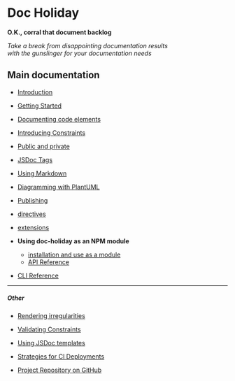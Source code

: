 
# Doc Holiday


__O.K., corral that document backlog__

_Take a break from disappointing documentation results_  
_with the gunslinger for your documentation needs_

## Main documentation
- [Introduction](intro)
- [Getting Started](Getting+Started)
- [Documenting code elements](generating)
- [Introducing Constraints](constraints)
- [Public and private](public+private)
- [JSDoc Tags](JSDoc)
- [Using Markdown](markdown)
- [Diagramming with PlantUML](plantUML)
- [Publishing](publish)
- [directives](directives)
- [extensions](extensions)

- __Using doc-holiday as an NPM module__
  - [installation and use as a module](module) 
  - [API Reference](API)

- [CLI Reference](CLI)


<hr/>

##### Other
- [Rendering irregularities](Render+differences)
- [Validating Constraints](TypeCheck)
- [Using JSDoc templates]()
- [Strategies for CI Deployments]() 


- [Project Repository on GitHub](https://github.com/tremho/docholiday)

